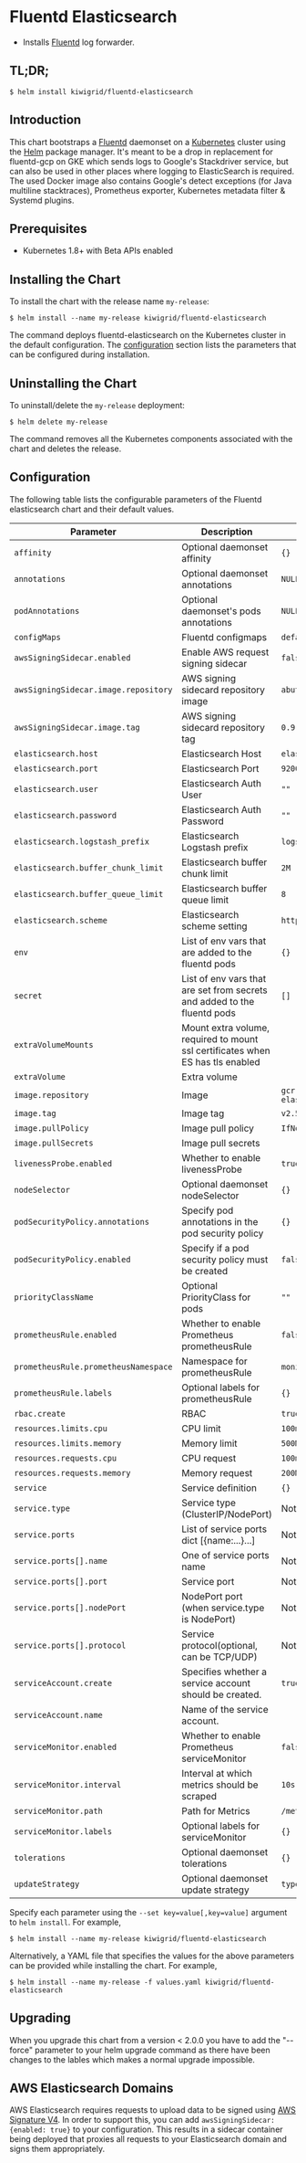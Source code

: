 # Fluentd Elasticsearch

-   Installs [Fluentd](https://www.fluentd.org/) log forwarder.

## TL;DR;

```console
$ helm install kiwigrid/fluentd-elasticsearch
```

## Introduction

This chart bootstraps a [Fluentd](https://www.fluentd.org/) daemonset on a [Kubernetes](http://kubernetes.io) cluster using the [Helm](https://helm.sh) package manager.
It's meant to be a drop in replacement for fluentd-gcp on GKE which sends logs to Google's Stackdriver service, but can also be used in other places where logging to ElasticSearch is required.
The used Docker image also contains Google's detect exceptions (for Java multiline stacktraces), Prometheus exporter, Kubernetes metadata filter & Systemd plugins.

## Prerequisites

-   Kubernetes 1.8+ with Beta APIs enabled

## Installing the Chart

To install the chart with the release name `my-release`:

```console
$ helm install --name my-release kiwigrid/fluentd-elasticsearch
```

The command deploys fluentd-elasticsearch on the Kubernetes cluster in the default configuration. The [configuration](#configuration) section lists the parameters that can be configured during installation.

## Uninstalling the Chart

To uninstall/delete the `my-release` deployment:

```console
$ helm delete my-release
```

The command removes all the Kubernetes components associated with the chart and deletes the release.

## Configuration

The following table lists the configurable parameters of the Fluentd elasticsearch chart and their default values.

| Parameter                            | Description                                                                    | Default                                |
| ------------------------------------ | ------------------------------------------------------------------------------ | -------------------------------------- |
| `affinity`                           | Optional daemonset affinity                                                    | `{}`                                   |
| `annotations`                        | Optional daemonset annotations                                                 | `NULL`                                 |
| `podAnnotations`                     | Optional daemonset's pods annotations                                          | `NULL`                                 |
| `configMaps`                         | Fluentd configmaps                                                             | `default conf files`                   |
| `awsSigningSidecar.enabled`          | Enable AWS request signing sidecar                                             | `false`                                |
| `awsSigningSidecar.image.repository` | AWS signing sidecard repository image                                          | `abutaha/aws-es-proxy`                 |
| `awsSigningSidecar.image.tag`        | AWS signing sidecard repository tag                                            | `0.9`                                  |
| `elasticsearch.host`                 | Elasticsearch Host                                                             | `elasticsearch-client`                 |
| `elasticsearch.port`                 | Elasticsearch Port                                                             | `9200`                                 |
| `elasticsearch.user`                 | Elasticsearch Auth User                                                        | `""`                                   |
| `elasticsearch.password`             | Elasticsearch Auth Password                                                    | `""`                                   |
| `elasticsearch.logstash_prefix`      | Elasticsearch Logstash prefix                                                  | `logstash`                             |
| `elasticsearch.buffer_chunk_limit`   | Elasticsearch buffer chunk limit                                               | `2M`                                   |
| `elasticsearch.buffer_queue_limit`   | Elasticsearch buffer queue limit                                               | `8`                                    |
| `elasticsearch.scheme`               | Elasticsearch scheme setting                                                   | `http`                                 |
| `env`                                | List of env vars that are added to the fluentd pods                            | `{}`                                   |
| `secret`                             | List of env vars that are set from secrets and added to the fluentd pods       | `[]`                                   |
| `extraVolumeMounts`                  | Mount extra volume, required to mount ssl certificates when ES has tls enabled |                                        |
| `extraVolume`                        | Extra volume                                                                   |                                        |
| `image.repository`                   | Image                                                                          | `gcr.io/fluentd-elasticsearch/fluentd` |
| `image.tag`                          | Image tag                                                                      | `v2.5.1`                               |
| `image.pullPolicy`                   | Image pull policy                                                              | `IfNotPresent`                         |
| `image.pullSecrets`                  | Image pull secrets                                                             |                                        |
| `livenessProbe.enabled`              | Whether to enable livenessProbe                                                | `true`                                 |
| `nodeSelector`                       | Optional daemonset nodeSelector                                                | `{}`                                   |
| `podSecurityPolicy.annotations`      | Specify pod annotations in the pod security policy                             | `{}`                                   |
| `podSecurityPolicy.enabled`          | Specify if a pod security policy must be created                               | `false`                                |
| `priorityClassName`                  | Optional PriorityClass for pods                                                | `""`                                   |
| `prometheusRule.enabled`             | Whether to enable Prometheus prometheusRule                                    | `false`                                |
| `prometheusRule.prometheusNamespace` | Namespace for prometheusRule                                                   | `monitoring`                           |
| `prometheusRule.labels`              | Optional labels for prometheusRule                                             | `{}`                                   |
| `rbac.create`                        | RBAC                                                                           | `true`                                 |
| `resources.limits.cpu`               | CPU limit                                                                      | `100m`                                 |
| `resources.limits.memory`            | Memory limit                                                                   | `500Mi`                                |
| `resources.requests.cpu`             | CPU request                                                                    | `100m`                                 |
| `resources.requests.memory`          | Memory request                                                                 | `200Mi`                                |
| `service`                            | Service definition                                                             | `{}`                                   |
| `service.type`                       | Service type (ClusterIP/NodePort)                                              | Not Set                                |
| `service.ports`                      | List of service ports dict [{name:...}...]                                     | Not Set                                |
| `service.ports[].name`               | One of service ports name                                                      | Not Set                                |
| `service.ports[].port`               | Service port                                                                   | Not Set                                |
| `service.ports[].nodePort`           | NodePort port (when service.type is NodePort)                                  | Not Set                                |
| `service.ports[].protocol`           | Service protocol(optional, can be TCP/UDP)                                     | Not Set                                |
| `serviceAccount.create`              | Specifies whether a service account should be created.                         | `true`                                 |
| `serviceAccount.name`                | Name of the service account.                                                   |                                        |
| `serviceMonitor.enabled`             | Whether to enable Prometheus serviceMonitor                                    | `false`                                |
| `serviceMonitor.interval`            | Interval at which metrics should be scraped                                    | `10s`                                  |
| `serviceMonitor.path`                | Path for Metrics                                                               | `/metrics`                             |
| `serviceMonitor.labels`              | Optional labels for serviceMonitor                                             | `{}`                                   |
| `tolerations`                        | Optional daemonset tolerations                                                 | `{}`                                   |
| `updateStrategy`                     | Optional daemonset update strategy                                             | `type: RollingUpdate`                  |

Specify each parameter using the `--set key=value[,key=value]` argument to `helm install`. For example,

```console
$ helm install --name my-release kiwigrid/fluentd-elasticsearch
```

Alternatively, a YAML file that specifies the values for the above parameters can be provided while installing the chart. For example,

```console
$ helm install --name my-release -f values.yaml kiwigrid/fluentd-elasticsearch
```

## Upgrading

When you upgrade this chart from a version &lt; 2.0.0 you have to add the "--force" parameter to your helm upgrade command as there have been changes to the lables which makes a normal upgrade impossible.

## AWS Elasticsearch Domains

AWS Elasticsearch requires requests to upload data to be signed using [AWS Signature V4](https://docs.aws.amazon.com/general/latest/gr/signature-version-4.html). In order to support this, you can add `awsSigningSidecar: {enabled: true}` to your configuration. This results in a sidecar container being deployed that proxies all requests to your Elasticsearch domain and signs them appropriately.
